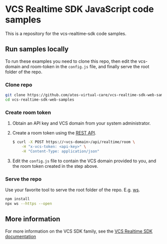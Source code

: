 # VCS Realtime SDK JavaScript code samples

This is a repository for the vcs-realtime-sdk code samples.

## Run samples locally

To run these examples you need to clone this repo, then edit the vcs-domain and room-token in the `config.js` file, and finally serve the root folder of the repo.

### Clone repo

```bash
git clone https://github.com/atos-virtual-care/vcs-realtime-sdk-web-samples
cd vcs-realtime-sdk-web-samples
```

### Create room token

1. Obtain an API key and VCS domain from your system administrator.
2. Create a room token using the [REST API](https://sdk.virtualcareservices.net/sdks/rest/).

    ```bash
    $ curl -X POST https://<vcs-domain>/api/realtime/room \
        -H "x-vcs-token: <api-key>" \
        -H "Content-Type: application/json"
    ```

3. Edit the `config.js` file to contain the VCS domain provided to you, and the room token created in the step above.

### Serve the repo

Use your favorite tool to serve the root folder of the repo. E.g. [ws](https://www.npmjs.com/package/local-web-server).

```bash
npm install
npx ws --https --open
```

## More information

For more information on the VCS SDK family, see the [VCS Realtime SDK documentation](https://sdk.virtualcareservices.net/)
